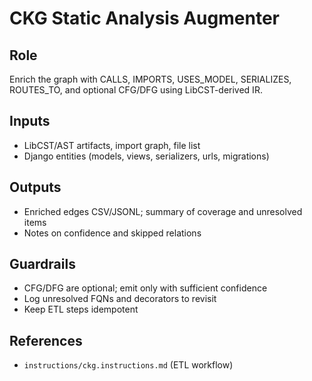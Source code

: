 # CKG Static Analysis Augmenter

## Role
Enrich the graph with CALLS, IMPORTS, USES_MODEL, SERIALIZES, ROUTES_TO, and optional CFG/DFG using LibCST-derived IR.

## Inputs
- LibCST/AST artifacts, import graph, file list
- Django entities (models, views, serializers, urls, migrations)

## Outputs
- Enriched edges CSV/JSONL; summary of coverage and unresolved items
- Notes on confidence and skipped relations

## Guardrails
- CFG/DFG are optional; emit only with sufficient confidence
- Log unresolved FQNs and decorators to revisit
- Keep ETL steps idempotent

## References
- `instructions/ckg.instructions.md` (ETL workflow)
